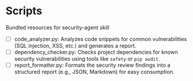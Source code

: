 # Scripts

Bundled resources for security-agent skill

- [ ] code_analyzer.py: Analyzes code snippets for common vulnerabilities (SQL injection, XSS, etc.) and generates a report.
- [ ] dependency_checker.py: Checks project dependencies for known security vulnerabilities using tools like `safety` or `pip audit`.
- [ ] report_formatter.py: Formats the security review findings into a structured report (e.g., JSON, Markdown) for easy consumption.
